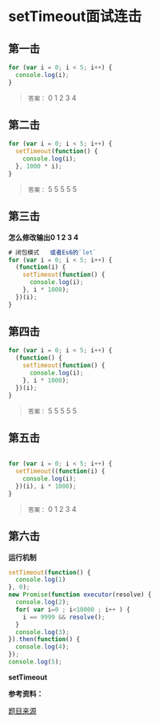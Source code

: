 # setTimeout面试连击 

## 第一击

```js
for (var i = 0; i < 5; i++) {
  console.log(i);
}
```

> `答案：` 0  1  2  3  4


## 第二击

```js
for (var i = 0; i < 5; i++) {
  setTimeout(function() {
    console.log(i);
  }, 1000 * i);
}
```

> `答案：` 5   5   5   5  5

## 第三击

**怎么修改输出0  1  2  3  4**

```js
# 闭包模式   或者Es6的`let`
for (var i = 0; i < 5; i++) {
  (function(i) {
    setTimeout(function() {
      console.log(i);
    }, i * 1000);
  })(i);
}
```


## 第四击

```js
for (var i = 0; i < 5; i++) {
  (function() {
    setTimeout(function() {
      console.log(i);
    }, i * 1000);
  })(i);
}
```

> `答案：` 5  5   5   5   5


## 第五击

```js

for (var i = 0; i < 5; i++) {
  setTimeout((function(i) {
    console.log(i);
  })(i), i * 1000);
}

```

> `答案：` 0  1  2   3   4

## 第六击

**运行机制**

```js
setTimeout(function() {
  console.log(1)
}, 0);
new Promise(function executor(resolve) {
  console.log(2);
  for( var i=0 ; i<10000 ; i++ ) {
    i == 9999 && resolve();
  }
  console.log(3);
}).then(function() {
  console.log(4);
});
console.log(5);
```

**setTimeout**


**参考资料：**

[题目来源](https://zhuanlan.zhihu.com/p/25407758)
